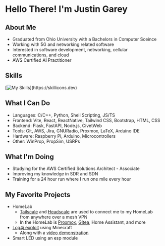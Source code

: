 # Hello There! I'm Justin Garey

## About Me
- Graduated from Ohio University with a Bachelors in Computer Sceince
- Working with 5G and networking related software
- Interested in software development, networking, cellular communications, and cloud
- AWS Certified AI Practitioner 

## Skills

[![My Skills](https://skillicons.dev/icons?i=aws,docker,git,react,tailwind,html,css,js,ts,bash,c,cpp,py,)](https://skillicons.dev)

## What I Can Do
- Languages: C/C++, Python, Shell Scripting, JS/TS
- Frontend: Vite, React, ReactNative, Tailwind CSS, Bootstrap, HTML, CSS
- Backend: Flask, FastAPI, Node.js, CivetWeb
- Tools: Git, AWS, Jira, GNURadio, Proxmox, LaTeX, Arduino IDE
- Hardware: Raspberry Pi, Arduino, Microcontrollers
- Other: WinProp, PropSim, USRPs

## What I'm Doing
- Studying for the AWS Certified Solutions Architect - Associate
- Improving my knowledge in SDR and SDN
- Training for a 24 hour run where I run one mile every hour

## My Favorite Projects
- HomeLab
  - [Tailscale](https://github.com/Justin-Garey/Guides/blob/main/self_hosting/tailscale.md) and [Headscale](https://github.com/Justin-Garey/Guides/blob/main/self_hosting/headscale.md) are used to connect me to my HomeLab from anywhere over a mesh VPN
  - In the HomeLab is [Proxmox](https://github.com/Justin-Garey/Guides/blob/main/self_hosting/proxmox.md), [Gitea](https://github.com/Justin-Garey/Guides/blob/main/self_hosting/gitea.md), Home Assistant, and more
- [Log4j exploit](https://github.com/Justin-Garey/Minecraft-Log4j-Exploit) using Minecraft
  - Along with a [video demonstration](https://youtu.be/VQd_KDiQRiY)
- Smart LED using an esp module

